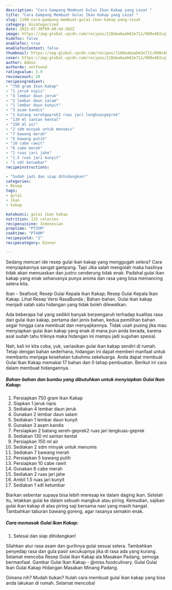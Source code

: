 ```yaml
---
description: "Cara Gampang Membuat Gulai Ikan Kakap yang Lezat "
title: "Cara Gampang Membuat Gulai Ikan Kakap yang Lezat "
slug: 1190-cara-gampang-membuat-gulai-ikan-kakap-yang-lezat
category: Uncategorized
date: 2022-07-30T09:40:44.502Z
image: https://img-global.cpcdn.com/recipes/118dea6aab62e711/680x482cq70/gulai-ikan-kakap-foto-resep-utama.jpg
hideToc: false
enableToc: true
enableTocContent: false
thumbnail: https://img-global.cpcdn.com/recipes/118dea6aab62e711/680x482cq70/gulai-ikan-kakap-foto-resep-utama.jpg
cover: https://img-global.cpcdn.com/recipes/118dea6aab62e711/680x482cq70/gulai-ikan-kakap-foto-resep-utama.jpg
author: Admin
authorAv: notfound
ratingvalue: 3.9
reviewcount: 20
recipeingredient:
- "750 gram Ikan Kakap"
- "1 jeruk nipis"
- "4 lembar daun jeruk"
- "2 lembar daun salam"
- "1 lembar daun kunyit"
- "3 asam kandis"
- "2 batang serehgeprek2 ruas jari lengkuasgeprek"
- "130 ml santan kental"
- "150 ml air"
- "2 sdm minyak untuk menumis"
- "7 bawang merah"
- "5 bawang putih"
- "10 cabe rawit"
- "6 cabe merah"
- "2 ruas jari jahe"
- "1.5 ruas jari kunyit"
- "1 sdt ketumbar"
recipeinstructions:

- "Sudah jadi dan siap dihidangkan!"
categories:
- Resep
tags:
- gulai
- ikan
- kakap

katakunci: gulai ikan kakap 
nutrition: 132 calories
recipecuisine: Indonesian
preptime: "PT35M"
cooktime: "PT48M"
recipeyield: "2"
recipecategory: Dinner

---
```



Sedang mencari ide resep gulai ikan kakap yang menggugah selera? Cara menyiapkannya sangat gampang. Tapi Jika salah mengolah maka hasilnya tidak akan memuaskan dan justru cenderung tidak enak. Padahal gulai ikan kakap yang enak seharusnya punya aroma dan rasa yang bisa memancing selera kita.


Ikan - Seafood; Resep Gulai Kepala Ikan Kakap; Resep Gulai Kepala Ikan Kakap. Lihat Resep Versi RasaBunda ; Bahan-bahan. Gulai ikan kakap menjadi salah satu hidangan yang tidak boleh dilewatkan.

Ada beberapa hal yang sedikit banyak berpengaruh terhadap kualitas rasa dari gulai ikan kakap, pertama dari jenis bahan, kedua pemilihan bahan segar hingga cara membuat dan menyajikannya. Tidak usah pusing jika mau menyiapkan gulai ikan kakap yang enak di mana pun anda berada, karena asal sudah tahu triknya maka hidangan ini mampu jadi suguhan spesial.


Nah, kali ini kita coba, yuk, variasikan gulai ikan kakap sendiri di rumah. Tetap dengan bahan sederhana, hidangan ini dapat memberi manfaat untuk membantu menjaga kesehatan tubuhmu sekeluarga. Anda dapat membuat Gulai Ikan Kakap memakai 17 bahan dan 0 tahap pembuatan. Berikut ini cara dalam membuat hidangannya.

<!--inarticleads1-->

##### Bahan-bahan dan bumbu yang dibutuhkan untuk menyiapkan Gulai Ikan Kakap:

1. Persiapkan 750 gram Ikan Kakap
1. Siapkan 1 jeruk nipis
1. Sediakan 4 lembar daun jeruk
1. Gunakan 2 lembar daun salam
1. Sediakan 1 lembar daun kunyit
1. Gunakan 3 asam kandis
1. Persiapkan 2 batang sereh-geprek2 ruas jari lengkuas-geprek
1. Sediakan 130 ml santan kental
1. Persiapkan 150 ml air
1. Sediakan 2 sdm minyak untuk menumis
1. Sediakan 7 bawang merah
1. Persiapkan 5 bawang putih
1. Persiapkan 10 cabe rawit
1. Gunakan 6 cabe merah
1. Sediakan 2 ruas jari jahe
1. Ambil 1.5 ruas jari kunyit
1. Sediakan 1 sdt ketumbar


Biarkan sebentar supaya bisa lebih meresap ke dalam daging ikan. Setelah itu, letakkan gulai ke dalam sebuah mangkuk atau piring. Kemudian, sajikan gulai ikan kakap di atas piring saji bersama nasi yang masih hangat. Tambahkan taburan bawang goreng, agar rasanya semakin enak. 

<!--inarticleads2-->

##### Cara memasak Gulai Ikan Kakap:


1. Selesai dan siap dihidangkan!

Silahkan atur rasa asam dan gurihnya gulai sesuai selera. Tambahkan penyedap rasa dan gula pasir secukupnya jika di rasa ada yang kurang. Selamat mencoba Resep Gulai Ikan Kakap ala Masakan Padang, semoga bermanfaat. Gambar Gulai Ikan Kakap - @miss.foodculinary. Gulai Gulai Ikan Gulai Kakap Hidangan Masakan Minang Padang. 

Gimana nih? Mudah bukan? Itulah cara membuat gulai ikan kakap yang bisa anda lakukan di rumah. Selamat mencoba!
